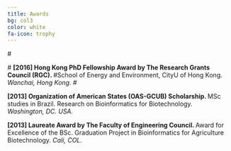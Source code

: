 ```yaml
---
title: Awards
bg: col3
color: white
fa-icon: trophy
---
```


#<p>
#<i class="fa fa-shield" aria-hidden="true"></i> <strong>[2016] Hong Kong PhD Fellowship Award by The Research Grants Council (RGC). </strong> 
#School of Energy and Environment, CityU of Hong Kong. <em>Wanchai, Hong Kong.</em>
#</p>


<p>
	<i class="fa fa-shield" aria-hidden="true"></i> <strong>[2013] Organization of American States (OAS-GCUB) Scholarship. </strong> 
	MSc studies in Brazil. Research on Bioinformatics for Biotechnology. <em>Washington, DC. USA.</em>
	</p>

<p>
	<i class="fa fa-shield" aria-hidden="true"></i> <strong>[2013] Laureate Award by The Faculty of Engineering Council. </strong> 
	Award for Excellence of the BSc. Graduation Project in Bioinformatics for Agriculture Biotechnology. <em>Cali, COL.</em>
	</p>





